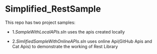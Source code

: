 # Simplified_RestSample

This repo has two project samples:

- 1.*SampleWithLocalAPIs.sln* uses the apis created locally 

- 2.*SimlifiedSampleWithOnlineAPIs.sln* uses online Api(GitHub Apis and Cat Apis) to demonstrate the working of Rest Library

